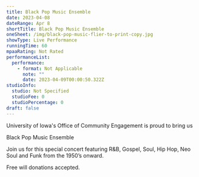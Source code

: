 ```yaml
---
title: Black Pop Music Ensemble
date: 2023-04-08
dateRange: Apr 8
shortTitle: Black Pop Music Ensemble
oneSheet: /img/black-pop-music-flier-to-print-copy.jpg
showType: Live Performance
runningTime: 60
mpaaRating: Not Rated
performanceList:
  performance:
    - format: Not Applicable
      note: ""
      date: 2023-04-09T00:00:50.322Z
studioInfo:
  studio: Not Specified
  studioFee: 0
  studioPercentage: 0
draft: false
---
```

U﻿niversity of Iowa's Office of Community Engagement is proud to bring us

Black Pop Music Ensemble

Join us for this special concert featuring R&B, Gospel, Soul, Hip Hop, 
Neo Soul and Funk from the 1950’s onward.

F﻿ree will donations accepted.